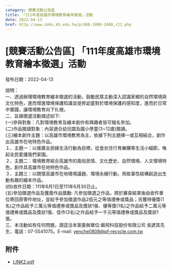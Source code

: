 ```yaml
---
category: 競賽活動公告區
title: 「111年度高雄市環境教育繪本徵選」活動
date: 2022-04-13
href: http://www.smhs.kh.edu.tw/p/406-1000-3408,r21.php
---
```


# [競賽活動公告區] 「111年度高雄市環境教育繪本徵選」活動

發布日期：2022-04-13

說明：  
一、透過辦理環境教育繪本徵選的活動，鼓勵民眾主動深入認識家鄉的自然環境與文化特色，進而增進環境保護知識並提昇幼童對於環境保護的感知度，進而於日常中實踐，讓環境教育向下扎根。  
二、旨揭徵選活動摘述如下:  
(一)參與對象：凡對環境教育及繪本創作有興趣者皆可報名參加。  
(二)作品閱讀對象：內容適合幼兒園及國小學童(3~12歲)閱讀。  
(三)繪本創作主題：以高雄市環境教育為主，依據下列主題擇一或互相結合，創作出高雄市在地特色作品。  
１、主題一：以推廣全民綠生活行動為目標，從食衣住行育樂購等生活小細節，喚起全民愛護我們家園。  
２、主題二：環境教育結合高雄市的風俗民情、文化歷史、自然環境、人文環境特色，創作具高雄市在地特色作品。  
３、主題三：以關懷高雄市在地環境議題、環境永續行動，用故事性結構創造出生動有趣的繪本作品。  
(四)收件日期：111年6月1日至111年6月30日止。  
(五)參加徵選作品及獲獎作品獎勵: 凡參加徵選之作品，將於審查結束後由收件單位寄回原寄件地址，並給予參加徵選作品2佰元之等值禮券或獎品；另獲特優獎(1名)之作品給予三萬元等值禮券或獎品及獎狀1張、優等獎(1名)之作品給予二萬元等值禮券或獎品及獎狀1張、佳作(3名)之作品給予一千元等值禮券或獎品及獎狀1張。  
三、本活動如有任何問題，請逕洽本案委辦單位:磐飛科技股份有限公司 吳諺其先生，電話：07-5541075。E-mail: yenche0808@pf-recycle.com.tw

## 附件

- [LINK2.pdf](https://www.smhs.kh.edu.tw/var/file/0/1000/attach/13/pta_3168_1712981_57796.pdf)
